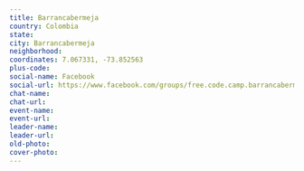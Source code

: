 ```yaml
---
title: Barrancabermeja
country: Colombia
state: 
city: Barrancabermeja
neighborhood: 
coordinates: 7.067331, -73.852563
plus-code:
social-name: Facebook
social-url: https://www.facebook.com/groups/free.code.camp.barrancabermeja
chat-name:
chat-url:
event-name:
event-url:
leader-name:
leader-url:
old-photo: 
cover-photo:
---
```

